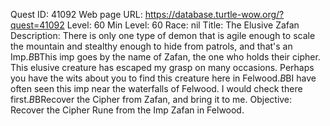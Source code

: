 Quest ID: 41092
Web page URL: https://database.turtle-wow.org/?quest=41092
Level: 60
Min Level: 60
Race: nil
Title: The Elusive Zafan
Description: There is only one type of demon that is agile enough to scale the mountain and stealthy enough to hide from patrols, and that's an Imp.$B$BThis imp goes by the name of Zafan, the one who holds their cipher. This elusive creature has escaped my grasp on many occasions. Perhaps you have the wits about you to find this creature here in Felwood.$B$BI have often seen this imp near the waterfalls of Felwood. I would check there first.$B$BRecover the Cipher from Zafan, and bring it to me.
Objective: Recover the Cipher Rune from the Imp Zafan in Felwood.

